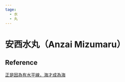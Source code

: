 ```yaml
---
tage:
  - 水
  - 丸
---
```

# 安西水丸（Anzai Mizumaru）

## Reference

[正是因為有水平線，海才成為海](https://okapi.books.com.tw/article/17879)
